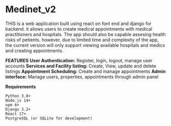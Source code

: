 # Medinet_v2

THIS is a web application built using react on font end and django for backend. it allows users to create medical appointments with medical practitioners and hospitals.
The app should also be capable assesing health risks of petients. however, due to limited time and complexity of the app, the current version will only support viewing available hospitals and medics and creating appointments.

**FEATURES**
**User Authentication:** Register, login, logout, manage user accounts
**Services and Facility listing:** Create, View, update and delete listings
**Appointment Scheduling:** Create and manage appointments
**Admin interface:** Manage users, properties, appointments through admin panel

**Requirements**

    Python 3.8+
    Node.js 14+
    npm 6+
    Django 3.2+
    React 17+
    PostgreSQL (or SQLite for development)
